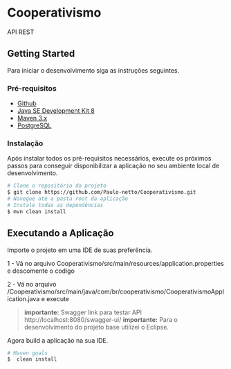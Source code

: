 # Cooperativismo

API REST

## Getting Started

Para iniciar o desenvolvimento siga as instruções seguintes.

### Pré-requisitos

* [Github](https://github.com/)
* [Java SE Development Kit 8](https://www.oracle.com/)
* [Maven 3.x](https://maven.apache.org/)
* [PostgreSQL](https://www.postgresql.org/download/)

### Instalação

Após instalar todos os pré-requisitos necessários, execute os próximos passos para conseguir disponibilizar a aplicação no seu ambiente local de desenvolvimento.

```sh
# Clone o repositório do projeto
$ git clone https://github.com/Paulo-netto/Cooperativismo.git
# Navegue até a pasta root da aplicação
# Instale todas as dependências
$ mvn clean install
```
## Executando a Aplicação

Importe o projeto em uma IDE de suas preferência.

1 - Vá no arquivo Cooperativismo/src/main/resources/application.properties e descomente o codigo 

2 - Vá no arquivo /Cooperativismo/src/main/java/com/br/cooperativismo/CooperativismoApplication.java e execute

>**importante:** Swagger link para testar API http://localhost:8080/swagger-ui/
> **importante:** Para o desenvolvimento do projeto base utilizei o Eclipse.

Agora build a aplicação na sua IDE.

```sh
# Maven goals
$  clean install
```
